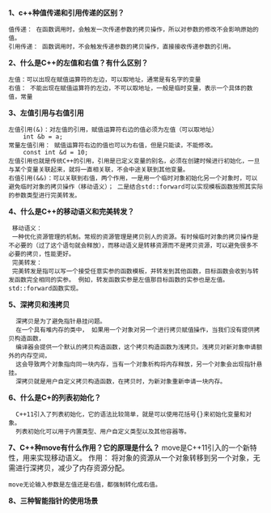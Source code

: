 **1、c++种值传递和引用传递的区别？**
 
    值传递： 在函数调用时，会触发一次传递参数的拷贝操作，所以对参数的修改不会影响原始的值。
    引用传递： 函数调用时，不会触发传递参数的拷贝操作，直接接收传递参数的引用。

**2、什么是C++的左值和右值？有什么区别？**

    左值：可以出现在赋值运算符的左边，可以取地址，通常是有名字的变量
    右值： 不能出现在赋值运算符的左边，不可以取地址，一般是临时变量，表示一个具体的数值，常量

**3、左值引用与右值引用**

    左值引用(&)：对左值的引用，赋值运算符右边的值必须为左值（可以取地址）
        int &b = a;
    常量左值引用： 赋值运算符右边的值也可以为右值，但是只能读，不能修改。
        const int &d = 10;
    左值引用也就是传统C++的引用，引用是已定义变量的别名，必须在创建时候进行初始化，一旦与某个变量关联起来，就将一直相关联，不会中途关联到其他变量。
    右值引用(&&)：可以关联到右值，两个作用，一是用一个临时对象初始化另一个对象时，可以避免临时对象的拷贝操作（移动语义）； 二是结合std::forward可以实现模板函数按照其实际的参数类型进行完美转发。

**4、什么是C++的移动语义和完美转发？**
    
     移动语义：
     一种优化资源管理的机制。常规的资源管理是拷贝别人的资源。有时候临时对象的拷贝操作是不必要的（过了这个语句就会释放），而移动语义是转移资源而不是拷贝资源，可以避免很多不必要的拷贝，性能更好。
     完美转发：
     完美转发是指可以写一个接受任意实参的函数模板，并转发到其他函数，目标函数会收到与转发函数完全相同的实参。 例如，转发函数实参是左值那目标函数的实参也是左值。  std::forward函数实现。

**5、深拷贝和浅拷贝**

      深拷贝是为了避免指针悬挂问题。  
      在一个具有堆内存的类中， 如果用一个对象对另一个进行拷贝赋值操作，当我们没有提供拷贝构造函数，
      编译器会提供一个默认的拷贝构造函数，这个拷贝构造函数为浅拷贝。浅拷贝对新对象申请额外的内存空间，
      这会导致两个对象指向同一块内存，当有一个对象析构将内存释放，另一个对象会出现指针悬挂。
      深拷贝就是用户自定义拷贝构造函数，在拷贝时，为新对象重新申请一块内存。

**6、什么是C+的列表初始化？**
      
      C++11引入了列表初始化，它的语法比较简单，就是可以使用花括号{}来初始化变量和对象。
      列表初始化可以用于内置类型、用户自定义类型以及其他容器等。

**7、C++种move有什么作用？它的原理是什么？**
    move是C++11引入的一个新特性，用来实现移动语义。
    作用： 将对象的资源从一个对象转移到另一个对象，无需进行深拷贝，减少了内存资源分配。

    move无论输入参数是左值还是右值，都强制转化成右值。

**8、三种智能指针的使用场景**

   
      
     
